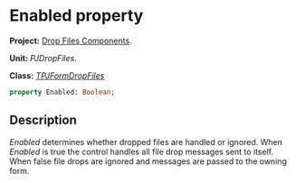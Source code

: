 # Enabled property

**Project:** [Drop Files Components](../API.md).

**Unit:** _PJDropFiles_.

**Class:** _[TPJFormDropFiles](./TPJFormDropFiles.md)_

```pascal
property Enabled: Boolean;
```

## Description

_Enabled_ determines whether dropped files are handled or ignored. When _Enabled_ is true the control handles all file drop messages sent to itself. When false file drops are ignored and messages are passed to the owning form.
